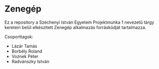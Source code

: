 # Zenegép
Ez a repository a Széchenyi István Egyetem Projektmunka 1 nevezetű tárgy keretein belül elkészített Zenegép alkalmazás forráskódját tartalmazza.

Csoporttagok:
+ Lázár Tamás
+ Borbély Roland
+ Voznek Péter
+ Radvánszky István
